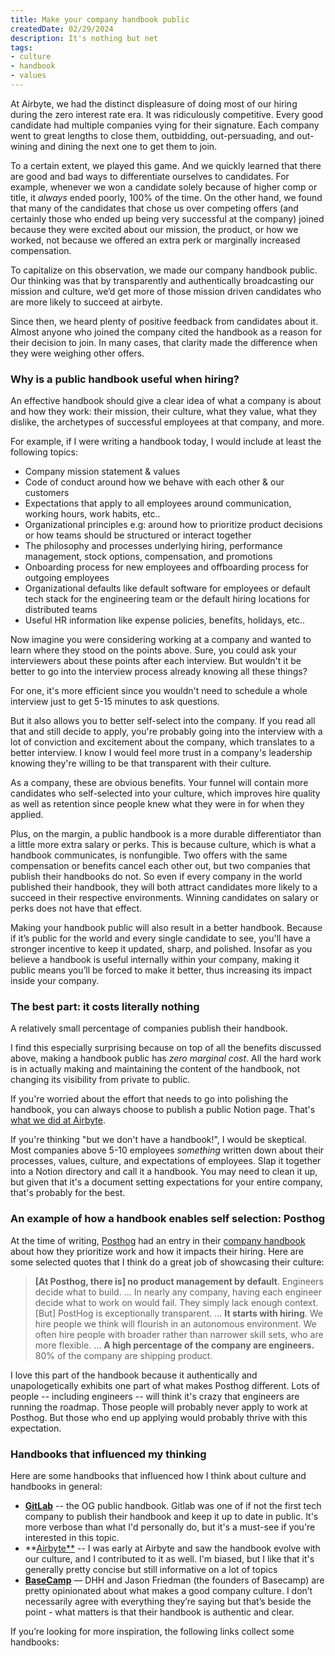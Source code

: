 ```yaml
---
title: Make your company handbook public
createdDate: 02/29/2024
description: It's nothing but net
tags: 
- culture
- handbook
- values
---
```


At Airbyte, we had the distinct displeasure of doing most of our hiring during the zero interest rate era. It was ridiculously competitive. Every good candidate had multiple companies vying for their signature. Each company went to great lengths to close them, outbidding, out-persuading, and out-wining and dining the next one to get them to join. 

To a certain extent, we played this game. And we quickly learned that there are good and bad ways to differentiate ourselves to candidates. For example, whenever we won a candidate solely because of higher comp or  title, it *always* ended poorly, 100% of the time. On the other hand, we found that many of the candidates that chose us over competing offers (and certainly those who ended up being very successful at the company) joined because they were excited about our mission, the product, or how we worked, not because we offered an extra perk or marginally increased compensation. 

To capitalize on this observation, we made our company handbook public. Our thinking was that by transparently and authentically broadcasting our mission and culture, we’d get more of those mission driven candidates who are more likely to succeed at airbyte. 

Since then, we heard plenty of positive feedback from candidates about it. Almost anyone who joined the company cited the handbook as a reason for their decision to join. In many cases, that clarity made the difference when they were weighing other offers. 

### Why is a public handbook useful when hiring?

An effective handbook should give a clear idea of what a company is about and how they work: their mission, their culture, what they value, what they dislike, the archetypes of successful employees at that company, and more. 

For example, if I were writing a handbook today, I would include at least the following topics: 
- Company mission statement & values 
- Code of conduct around how we behave with each other & our customers
- Expectations that apply to all employees around communication, working hours, work habits, etc..
- Organizational principles e.g: around how to prioritize product decisions or how teams should be structured or interact together
- The philosophy and processes underlying hiring, performance management, stock options, compensation, and promotions
- Onboarding process for new employees and offboarding process for outgoing employees
- Organizational defaults like default software for employees or default tech stack for the engineering team or the default hiring locations for distributed teams
- Useful HR information like expense policies, benefits, holidays, etc..

Now imagine you were considering working at a company and wanted to learn where they stood on the points above. Sure, you could ask your interviewers about these points after each interview. But wouldn't it be better to go into the interview process already knowing all these things? 

For one, it's more efficient since you wouldn't need to schedule a whole interview just to get 5-15 minutes to ask questions. 

But it also allows you to better self-select into the company. If you read all that and still decide to apply, you're probably going into the interview with a lot of conviction and excitement about the company, which translates to a better interview. I know I would feel more trust in a company's leadership knowing they're willing to be that transparent with their culture.

As a company, these are obvious benefits. Your funnel will contain more candidates who self-selected into your culture, which improves hire quality as well as retention since people knew what they were in for when they applied. 

Plus, on the margin, a public handbook is a more durable differentiator than a little more extra salary or perks. This is because culture, which is what a handbook communicates, is nonfungible. Two offers with the same compensation or benefits cancel each other out, but two companies that publish their handbooks do not. So even if every company in the world published their handbook, they will both attract candidates more likely to a succeed in their respective environments. Winning candidates on salary or perks does not have that effect. 

Making your handbook public will also result in a better handbook. Because if it’s public for the world and every single candidate to see, you'll have a stronger incentive to keep it updated, sharp, and polished. Insofar as you believe a handbook is useful internally within your company, making it public means you’ll be forced to make it better, thus increasing its impact inside your company. 

### The best part: it costs literally nothing
A relatively small percentage of companies publish their handbook. 

I find this especially surprising because on top of all the benefits discussed above, making a handbook public has *zero marginal cost*. All the hard work is in actually making and maintaining the content of the handbook, not changing its visibility from private to public. 

If you're worried about the effort that needs to go into polishing the handbook, you can always choose to publish a public Notion page. That's [what we did at Airbyte](https://handbook.airbyte.com). 

If you're thinking "but we don't have a handbook!", I would be skeptical. Most companies above 5-10 employees *something* written down about their processes, values, culture, and expectations of employees. Slap it together into a Notion directory and call it a handbook. You may need to clean it up, but given that it's a document setting expectations for your entire company, that's probably for the best. 

### An example of how a handbook enables self selection: Posthog
At the time of writing, [Posthog](posthog.com) had an entry in their [company handbook](https://posthog.com/handbook/world-class-engineering) about how they prioritize work and how it impacts their hiring. Here are some selected quotes that I think do a great job of showcasing their culture: 

>   **[At Posthog, there is] no product management by default**. Engineers decide what to build. 
>  ...
>  In nearly any company, having each engineer decide what to work on would fail. They simply lack enough context. [But] PostHog is exceptionally transparent. 
>  ...
>  **It starts with hiring**. We hire people we think will flourish in an autonomous environment. We often hire people with broader rather than narrower skill sets, who are more flexible. 
>  ...
>  **A high percentage of the company are engineers.** 80% of the company are shipping product. 

I love this part of the handbook because it authentically and unapologetically exhibits one part of what makes Posthog different. Lots of people -- including engineers -- will think it's crazy that engineers are running the roadmap. Those people will probably never apply to work at Posthog. But those who end up applying would probably thrive with this expectation.

### Handbooks that influenced my thinking
Here are some handbooks that influenced how I think about culture and handbooks in general: 

- **[GitLab](https://handbook.gitlab.com)** -- the OG public handbook. Gitlab was one of if not the first tech company to publish their handbook and keep it up to date in public. It's more verbose than what I'd personally do, but it's a must-see if you're interested in this topic. 
- **[Airbyte**](handbook.airbyte.com) -- I was early at Airbyte and saw the handbook evolve with our culture, and I contributed to it as well. I'm biased, but I like that it's generally pretty concise but still informative on a lot of topics
- [**BaseCamp**](https://basecamp.com/handbook) — DHH and Jason Friedman (the founders of Basecamp) are pretty opinionated about what makes a good company culture. I don’t necessarily agree with everything they’re saying but that’s beside the point - what matters is that their handbook is authentic and clear. 

If you’re looking for more inspiration, the following links collect some handbooks: 
